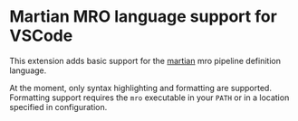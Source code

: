 # Martian MRO language support for VSCode

This extension adds basic support for the [martian](https://martian-lang.org)
mro pipeline definition language.

At the moment, only syntax highlighting and formatting are supported.
Formatting support requires the `mro` executable in your `PATH` or in a location
specified in configuration.